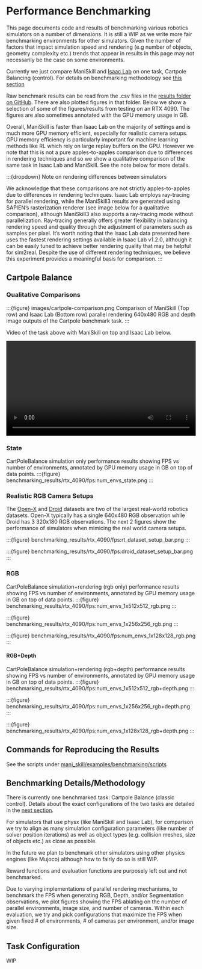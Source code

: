 # Performance Benchmarking

This page documents code and results of benchmarking various robotics simulators on a number of dimensions. It is still a WIP as we write more fair benchmarking environments for other simulators. Given the number of factors that impact simulation speed and rendering (e.g number of objects, geometry complexity etc.) trends that appear in results in this page may not necessarily be the case on some environments.

Currently we just compare ManiSkill and [Isaac Lab](https://github.com/isaac-sim/IsaacLab) on one task, Cartpole Balancing (control). For details on benchmarking methodology see [this section](#benchmarking-detailsmethodology)

Raw benchmark results can be read from the .csv files in the [results folder on GitHub](https://github.com/haosulab/ManiSkill/blob/main/docs/source/user_guide/additional_resources/benchmarking_results). There are also plotted figures in that folder. Below we show a selection of some of the figures/results from testing on an RTX 4090. The figures are also sometimes annotated with the GPU memory usage in GB. 

Overall, ManiSkill is faster than Isaac Lab on the majority of settings and is much more GPU memory efficient, especially for realistic camera setups. GPU memory efficiency is particularly important for machine learning methods like RL which rely on large replay buffers on the GPU. However we note that this is not a pure apples-to-apples comparison due to differences in rendering techniques and so we show a qualitative comparison of the same task in Isaac Lab and ManiSkill. See the note below for more details.

:::{dropdown} Note on rendering differences between simulators

We acknowledge that these comparisons are not strictly apples-to-apples due to differences in rendering techniques. Isaac Lab employs ray-tracing for parallel rendering, while the ManiSkill3 results are generated using SAPIEN’s rasterization renderer (see image below for a qualitative comparison), although
ManiSkill3 also supports a ray-tracing mode without parallelization. Ray-tracing generally offers
greater flexibility in balancing rendering speed and quality through the adjustment of parameters
such as samples per pixel. It’s worth noting that the Isaac Lab data presented here uses the fastest
rendering settings available in Isaac Lab v1.2.0, although it can be easily tuned to achieve better rendering quality that may be
helpful for sim2real. Despite the use of different rendering techniques, we believe this experiment
provides a meaningful basis for comparison.
:::


## Cartpole Balance

### Qualitative Comparisons

:::{figure} images/cartpole-comparison.png
Comparison of ManiSkill (Top row) and Isaac Lab (Bottom row) parallel rendering
640x480 RGB and depth image outputs of the Cartpole benchmark task.
:::

Video of the task above with ManiSkill on top and Isaac Lab below.

<video preload="auto" controls="True" width="100%">
<source src="https://github.com/haosulab/ManiSkill/raw/main/docs/source/_static/videos/performance_benchmark/cartpole_video_comparison_640x480.mp4" type="video/mp4">
</video>


### State

CartPoleBalance simulation only performance results showing FPS vs number of environments, annotated by GPU memory usage in GB on top of data points.
:::{figure} benchmarking_results/rtx_4090/fps:num_envs_state.png
:::

### Realistic RGB Camera Setups

The [Open-X](https://robotics-transformer-x.github.io/) and [Droid](https://droid-dataset.github.io/) datasets are two of the largest real-world robotics datasets. Open-X typically has a single 640x480 RGB observation while Droid has 3 320x180 RGB observations. The next 2 figures show the performance of simulators when mimicing the real world camera setups.

:::{figure} benchmarking_results/rtx_4090/fps:rt_dataset_setup_bar.png
:::

:::{figure} benchmarking_results/rtx_4090/fps:droid_dataset_setup_bar.png
:::

### RGB

CartPoleBalance simulation+rendering (rgb only) performance results showing FPS vs number of environments, annotated by GPU memory usage in GB on top of data points.
:::{figure} benchmarking_results/rtx_4090/fps:num_envs_1x512x512_rgb.png
:::

:::{figure} benchmarking_results/rtx_4090/fps:num_envs_1x256x256_rgb.png
:::

:::{figure} benchmarking_results/rtx_4090/fps:num_envs_1x128x128_rgb.png
:::

#### RGB+Depth

CartPoleBalance simulation+rendering (rgb+depth) performance results showing FPS vs number of environments, annotated by GPU memory usage in GB on top of data points.
:::{figure} benchmarking_results/rtx_4090/fps:num_envs_1x512x512_rgb+depth.png
:::

:::{figure} benchmarking_results/rtx_4090/fps:num_envs_1x256x256_rgb+depth.png
:::

:::{figure} benchmarking_results/rtx_4090/fps:num_envs_1x128x128_rgb+depth.png
:::
## Commands for Reproducing the Results

See the scripts under [mani_skill/examples/benchmarking/scripts](https://github.com/haosulab/ManiSkill/blob/main/mani_skill/examples/benchmarking/scripts)

## Benchmarking Details/Methodology

There is currently one benchmarked task: Cartpole Balance (classic control). Details about the exact configurations of the two tasks are detailed in the [next section](#task-configuration).

For simulators that use physx (like ManiSkill and Isaac Lab), for comparison we try to align as many simulation configuration parameters (like number of solver position iterations) as well as object types (e.g. collision meshes, size of objects etc.) as close as possible.

In the future we plan to benchmark other simulators using other physics engines (like Mujoco) although how to fairly do so is still WIP.

Reward functions and evaluation functions are purposely left out and not benchmarked.

Due to varying implementations of parallel rendering mechanisms, to benchmark the FPS when generating RGB, Depth, and/or Segmentation observations, we plot figures showing the FPS ablating on the number of parallel environments, image size, and number of cameras. Within each evaluation, we try and pick configurations that maximize the FPS when given fixed # of environments, # of cameras per environment, and/or image size.

## Task Configuration

WIP
